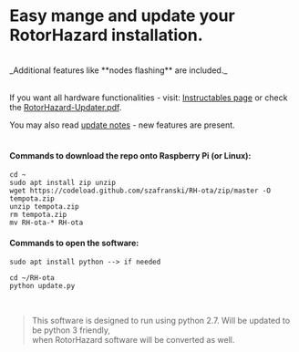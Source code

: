 

# Easy mange and update your RotorHazard installation. 

</br>
_Additional features like **nodes flashing** are included._
</br></br>

If you want all hardware functionalities - visit: [Instructables page](https://www.instructables.com/id/RotorHazard-Updater/)
or check the [RotorHazard-Updater.pdf](/how_to/RotorHazard-Updater.pdf).

You may also read [update notes](update-notes.md) - new features are present.
</br></br>
#### Commands to download the repo onto Raspberry Pi (or Linux):
	cd ~
	sudo apt install zip unzip
	wget https://codeload.github.com/szafranski/RH-ota/zip/master -O tempota.zip
	unzip tempota.zip
	rm tempota.zip
	mv RH-ota-* RH-ota

#### Commands to open the software:
	sudo apt install python --> if needed
	
	cd ~/RH-ota
	python update.py

</br>

>This software is designed to run using python 2.7. Will be updated to be python 3 friendly, </br>
>when RotorHazard software will be converted as well.